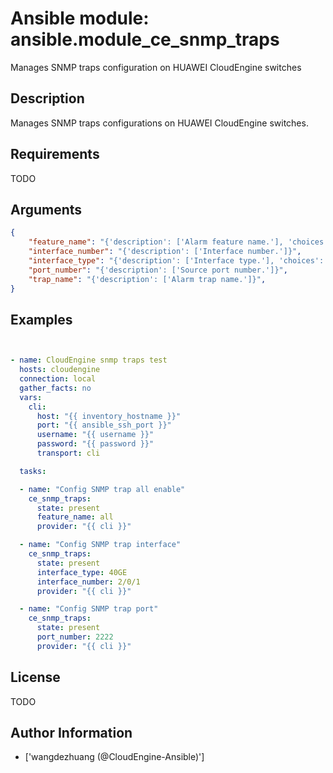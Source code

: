 # Ansible module: ansible.module_ce_snmp_traps


Manages SNMP traps configuration on HUAWEI CloudEngine switches

## Description

Manages SNMP traps configurations on HUAWEI CloudEngine switches.

## Requirements

TODO

## Arguments

``` json
{
    "feature_name": "{'description': ['Alarm feature name.'], 'choices': ['aaa', 'arp', 'bfd', 'bgp', 'cfg', 'configuration', 'dad', 'devm', 'dhcpsnp', 'dldp', 'driver', 'efm', 'erps', 'error-down', 'fcoe', 'fei', 'fei_comm', 'fm', 'ifnet', 'info', 'ipsg', 'ipv6', 'isis', 'l3vpn', 'lacp', 'lcs', 'ldm', 'ldp', 'ldt', 'lldp', 'mpls_lspm', 'msdp', 'mstp', 'nd', 'netconf', 'nqa', 'nvo3', 'openflow', 'ospf', 'ospfv3', 'pim', 'pim-std', 'qos', 'radius', 'rm', 'rmon', 'securitytrap', 'smlktrap', 'snmp', 'ssh', 'stackmng', 'sysclock', 'sysom', 'system', 'tcp', 'telnet', 'trill', 'trunk', 'tty', 'vbst', 'vfs', 'virtual-perception', 'vrrp', 'vstm', 'all']}",
    "interface_number": "{'description': ['Interface number.']}",
    "interface_type": "{'description': ['Interface type.'], 'choices': ['Ethernet', 'Eth-Trunk', 'Tunnel', 'NULL', 'LoopBack', 'Vlanif', '100GE', '40GE', 'MTunnel', '10GE', 'GE', 'MEth', 'Vbdif', 'Nve']}",
    "port_number": "{'description': ['Source port number.']}",
    "trap_name": "{'description': ['Alarm trap name.']}",
}
```

## Examples


``` yaml


- name: CloudEngine snmp traps test
  hosts: cloudengine
  connection: local
  gather_facts: no
  vars:
    cli:
      host: "{{ inventory_hostname }}"
      port: "{{ ansible_ssh_port }}"
      username: "{{ username }}"
      password: "{{ password }}"
      transport: cli

  tasks:

  - name: "Config SNMP trap all enable"
    ce_snmp_traps:
      state: present
      feature_name: all
      provider: "{{ cli }}"

  - name: "Config SNMP trap interface"
    ce_snmp_traps:
      state: present
      interface_type: 40GE
      interface_number: 2/0/1
      provider: "{{ cli }}"

  - name: "Config SNMP trap port"
    ce_snmp_traps:
      state: present
      port_number: 2222
      provider: "{{ cli }}"

```

## License

TODO

## Author Information
  - ['wangdezhuang (@CloudEngine-Ansible)']
